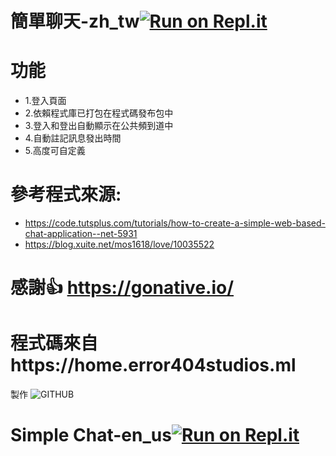# 簡單聊天-zh_tw[![Run on Repl.it](https://repl.it/badge/github/EarthlyEric/SIMPLE-CHAT)](https://repl.it/github/EarthlyEric/SIMPLE-CHAT)
# 功能
* 1.登入頁面
* 2.依賴程式庫已打包在程式碼發布包中
* 3.登入和登出自動顯示在公共頻到道中
* 4.自動註記訊息發出時間
* 5.高度可自定義
# 參考程式來源:
* https://code.tutsplus.com/tutorials/how-to-create-a-simple-web-based-chat-application--net-5931
* https://blog.xuite.net/mos1618/love/10035522
# 感謝👍 https://gonative.io/
# 程式碼來自https://home.error404studios.ml
製作
![GITHUB]( 圖片網址 "圖片名稱")
# Simple Chat-en_us[![Run on Repl.it](https://repl.it/badge/github/EarthlyEric/SIMPLE-CHAT)](https://repl.it/github/EarthlyEric/SIMPLE-CHAT)



